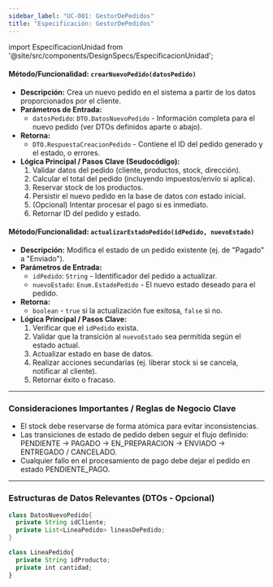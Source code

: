 ```yaml
---
sidebar_label: "UC-001: GestorDePedidos"
title: "Especificación: GestorDePedidos"
---
```


import EspecificacionUnidad from '@site/src/components/DesignSpecs/EspecificacionUnidad';

<EspecificacionUnidad
id="UC-001"
nombre="GestorDePedidos"
paquete="com.miempresa.comercio.pedidos.servicio"
tipo="Servicio (Clase Java de Lógica de Negocio)"
objetivoPrincipal="Encapsular la lógica de creación, actualización y consulta de pedidos. Asegurar la integridad de los datos y aplicar las reglas de negocio correspondientes a los pedidos."
artefacto="comercio-servicios.jar"
/>

#### Método/Funcionalidad: `crearNuevoPedido(datosPedido)`

- **Descripción:** Crea un nuevo pedido en el sistema a partir de los datos proporcionados por el cliente.
- **Parámetros de Entrada:**
  - `datosPedido`: `DTO.DatosNuevoPedido` - Información completa para el nuevo pedido (ver DTOs definidos aparte o abajo).
- **Retorna:**
  - `DTO.RespuestaCreacionPedido` - Contiene el ID del pedido generado y el estado, o errores.
- **Lógica Principal / Pasos Clave (Seudocódigo):**
  1.  Validar datos del pedido (cliente, productos, stock, dirección).
  2.  Calcular el total del pedido (incluyendo impuestos/envío si aplica).
  3.  Reservar stock de los productos.
  4.  Persistir el nuevo pedido en la base de datos con estado inicial.
  5.  (Opcional) Intentar procesar el pago si es inmediato.
  6.  Retornar ID del pedido y estado.

#### Método/Funcionalidad: `actualizarEstadoPedido(idPedido, nuevoEstado)`

- **Descripción:** Modifica el estado de un pedido existente (ej. de "Pagado" a "Enviado").
- **Parámetros de Entrada:**
  - `idPedido`: `String` - Identificador del pedido a actualizar.
  - `nuevoEstado`: `Enum.EstadoPedido` - El nuevo estado deseado para el pedido.
- **Retorna:**
  - `boolean` - `true` si la actualización fue exitosa, `false` si no.
- **Lógica Principal / Pasos Clave:**
  1.  Verificar que el `idPedido` exista.
  2.  Validar que la transición al `nuevoEstado` sea permitida según el estado actual.
  3.  Actualizar estado en base de datos.
  4.  Realizar acciones secundarias (ej. liberar stock si se cancela, notificar al cliente).
  5.  Retornar éxito o fracaso.

---

### Consideraciones Importantes / Reglas de Negocio Clave

- El stock debe reservarse de forma atómica para evitar inconsistencias.
- Las transiciones de estado de pedido deben seguir el flujo definido: PENDIENTE -> PAGADO -> EN_PREPARACION -> ENVIADO -> ENTREGADO / CANCELADO.
- Cualquier fallo en el procesamiento de pago debe dejar el pedido en estado PENDIENTE_PAGO.

---

### Estructuras de Datos Relevantes (DTOs - Opcional)

```java title="com/miempresa/comercio/pedidos/servicio/model/DatosNuevoPedido.java"
class DatosNuevoPedido{
  private String idCliente;
  private List<LineaPedido> lineasDePedido;
}
```

```jsx title="com/miempresa/comercio/pedidos/servicio/model/LineaPedido.java"
class LineaPedido{
  private String idProducto;
  private int cantidad;
}
```
